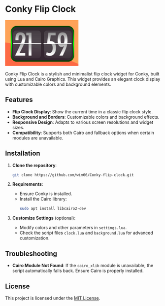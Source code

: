# Conky Flip Clock

![Conky Flip Clock](preview.png)

Conky Flip Clock is a stylish and minimalist flip clock widget for Conky, built using Lua and Cairo Graphics. This widget provides an elegant clock display with customizable colors and background elements.

## Features

- **Flip Clock Display**: Show the current time in a classic flip clock style.
- **Background and Borders**: Customizable colors and background effects.
- **Responsive Design**: Adapts to various screen resolutions and widget sizes.
- **Compatibility**: Supports both Cairo and fallback options when certain modules are unavailable.

## Installation

1. **Clone the repository**:
   ```bash
   git clone https://github.com/wim66/Conky-flip-clock.git
   ```
2. **Requirements**:
   - Ensure Conky is installed.
   - Install the Cairo library:
     ```bash
     sudo apt install libcairo2-dev
     ```

3. **Customize Settings** (optional):
   - Modify colors and other parameters in `settings.lua`.
   - Check the script files `clock.lua` and `background.lua` for advanced customization.

## Troubleshooting

- **Cairo Module Not Found**:
  If the `cairo_xlib` module is unavailable, the script automatically falls back. Ensure Cairo is properly installed.

## License

This project is licensed under the [MIT License](LICENSE).
